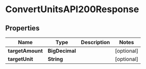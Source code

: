 

# ConvertUnitsAPI200Response


## Properties

| Name | Type | Description | Notes |
|------------ | ------------- | ------------- | -------------|
|**targetAmount** | **BigDecimal** |  |  [optional] |
|**targetUnit** | **String** |  |  [optional] |



